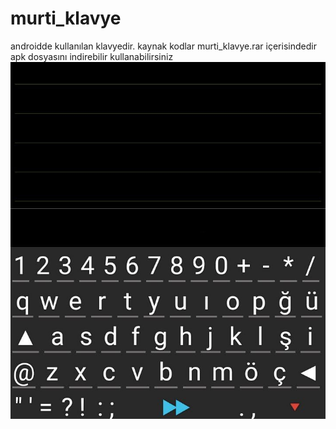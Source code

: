 # murti_klavye
androidde kullanılan klavyedir.
kaynak kodlar murti_klavye.rar içerisindedir
apk dosyasını indirebilir kullanabilirsiniz
![Klavye](/photo.jpg)
